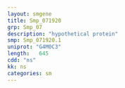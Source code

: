 ```yaml
---
layout: smgene
title: Smp_071920
grp: Smp_07
description: "hypothetical protein"
smp: Smp_071920.1
uniprot: "G4M0C3"
length:   645
cdd: "ns"
kk: ns
categories: sm
---
```

